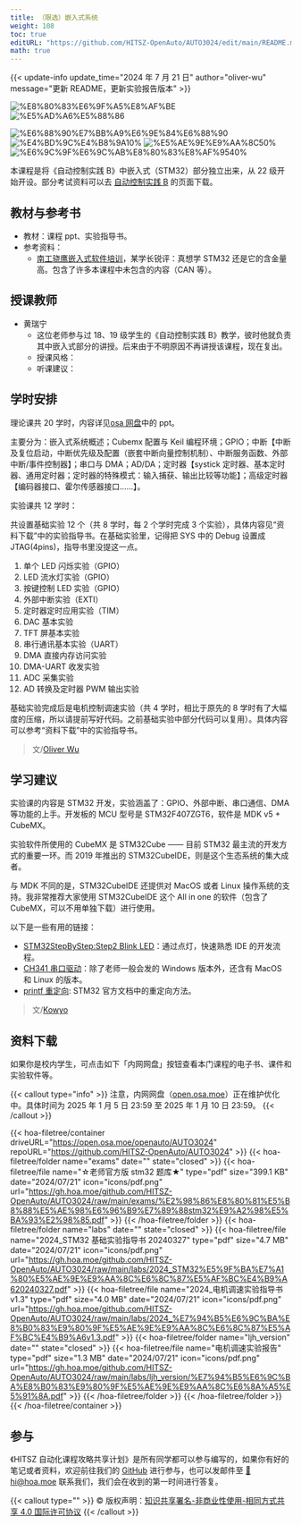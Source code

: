 ```yaml
---
title: （限选）嵌入式系统
weight: 108
toc: true
editURL: "https://github.com/HITSZ-OpenAuto/AUTO3024/edit/main/README.md"
math: true
---
```


{{< update-info update_time="2024 年 7 月 21 日" author="oliver-wu" message="更新 README，更新实验报告版本" >}}


<div class="img-div hx-mt-4 hx-flex-row hx-justify-start hx-items-center">

![%E8%80%83%E6%9F%A5%E8%AF%BE](https://img.shields.io/badge/%E8%80%83%E6%9F%A5%E8%AF%BE-green)
![%E5%AD%A6%E5%88%86](https://img.shields.io/badge/%E5%AD%A6%E5%88%86-2-moccasin)

![%E6%88%90%E7%BB%A9%E6%9E%84%E6%88%90](https://img.shields.io/badge/%E6%88%90%E7%BB%A9%E6%9E%84%E6%88%90-gold)
![%E4%BD%9C%E4%B8%9A10%](https://img.shields.io/badge/%E4%BD%9C%E4%B8%9A-10%25-wheat)
![%E5%AE%9E%E9%AA%8C50%](https://img.shields.io/badge/%E5%AE%9E%E9%AA%8C-50%25-wheat)
![%E6%9C%9F%E6%9C%AB%E8%80%83%E8%AF%9540%](https://img.shields.io/badge/%E6%9C%9F%E6%9C%AB%E8%80%83%E8%AF%95-40%25-wheat)

</div>

本课程是将《自动控制实践 B》中嵌入式（STM32）部分独立出来，从 22 级开始开设。部分考试资料可以去 [自动控制实践 B](https://hoa.moe/docs/junior-spring/auto3002b/) 的页面下载。

## 教材与参考书

- 教材：课程 ppt、实验指导书。
- 参考资料：
  - [南工骁鹰嵌入式软件培训](https://www.bilibili.com/video/BV1VT411N7dK)，某学长锐评：真想学 STM32 还是它的含金量高。包含了许多本课程中未包含的内容（CAN 等）。


## 授课教师

- 黄瑞宁
  - 这位老师参与过 18、19 级学生的《自动控制实践 B》教学，彼时他就负责其中嵌入式部分的讲授。后来由于不明原因不再讲授该课程，现在复出。
  - 授课风格：
  - 听课建议：

## 学时安排

理论课共 20 学时，内容详见[osa 网盘](https://open.osa.moe/openauto/AUTO3024/slides)中的 ppt。

主要分为：嵌入式系统概述；Cubemx 配置与 Keil 编程环境；GPIO；中断【中断及复位启动，中断优先级及配置（嵌套中断向量控制机制）、中断服务函数、外部中断/事件控制器】；串口与 DMA；AD/DA；定时器【systick 定时器、基本定时器、通用定时器；定时器的特殊模式：输入捕获、输出比较等功能】；高级定时器【编码器接口、霍尔传感器接口……】。

实验课共 12 学时：

共设置基础实验 12 个（共 8 学时，每 2 个学时完成 3 个实验），具体内容见“资料下载”中的实验指导书。在基础实验里，记得把 SYS 中的 Debug 设置成 JTAG(4pins)，指导书里没提这一点。

1. 单个 LED 闪烁实验（GPIO）
2. LED 流水灯实验（GPIO）
3. 按键控制 LED 实验（GPIO）
4. 外部中断实验（EXTI）
5. 定时器定时应用实验（TIM）
6. DAC 基本实验
7. TFT 屏基本实验
8. 串行通讯基本实验（UART）
9. DMA 直接内存访问实验 
10. DMA-UART 收发实验 
11. ADC 采集实验
12. AD 转换及定时器 PWM 输出实验

基础实验完成后是电机控制调速实验（共 4 学时，相比于原先的 8 学时有了大幅度的压缩，所以请提前写好代码。之前基础实验中部分代码可以复用）。具体内容可以参考“资料下载”中的实验指导书。

> 文/[Oliver Wu](https://github.com/oliverwu515)

## 学习建议

实验课的内容是 STM32 开发，实验涵盖了：GPIO、外部中断、串口通信、DMA 等功能的上手。开发板的 MCU 型号是 STM32F407ZGT6，软件是 MDK v5 + CubeMX。

实验软件所使用的 CubeMX 是 STM32Cube —— 目前 STM32 最主流的开发方式的重要一环。而 2019 年推出的 STM32CubeIDE，则是这个生态系统的集大成者。

与 MDK 不同的是，STM32CubeIDE 还提供对 MacOS 或者 Linux 操作系统的支持。我非常推荐大家使用 STM32CubeIDE 这个 All in one 的软件（包含了 CubeMX，可以不用单独下载）进行使用。

以下是一些有用的链接：

- [STM32StepByStep:Step2 Blink LED](https://wiki.stmicroelectronics.cn/stm32mcu/wiki/STM32StepByStep:Step2_Blink_LED)：通过点灯，快速熟悉 IDE 的开发流程。
- [CH341 串口驱动](https://www.wch-ic.com/downloads/CH341SER_EXE.html)：除了老师一般会发的 Windows 版本外，还含有 MacOS 和 Linux 的版本。
- [printf 重定向](https://github.com/STMicroelectronics/STM32CubeH7/blob/master/Projects/STM32H743I-EVAL/Examples/UART/UART_Printf/Src/main.c): STM32 官方文档中的重定向方法。

> 文/[Kowyo](https://github.com/kowyo)

## 资料下载

如果你是校内学生，可点击如下「内网网盘」按钮查看本门课程的电子书、课件和实验软件等。

{{< callout type="info" >}}
  注意，内网网盘（[open.osa.moe](https://open.osa.moe/openauto)）正在维护优化中。具体时间为 2025 年 1 月 5 日 23:59 至 2025 年 1 月 10 日 23:59。
{{< /callout >}}

{{< hoa-filetree/container driveURL="https://open.osa.moe/openauto/AUTO3024" repoURL="https://github.com/HITSZ-OpenAuto/AUTO3024" >}}
  {{< hoa-filetree/folder name="exams" date="" state="closed" >}}
    {{< hoa-filetree/file name="☆老师官方版 stm32 题库★" type="pdf" size="399.1 KB" date="2024/07/21" icon="icons/pdf.png" url="https://gh.hoa.moe/github.com/HITSZ-OpenAuto/AUTO3024/raw/main/exams/%E2%98%86%E8%80%81%E5%B8%88%E5%AE%98%E6%96%B9%E7%89%88stm32%E9%A2%98%E5%BA%93%E2%98%85.pdf" >}}
  {{< /hoa-filetree/folder >}}
  {{< hoa-filetree/folder name="labs" date="" state="closed" >}}
    {{< hoa-filetree/file name="2024_STM32 基础实验指导书 20240327" type="pdf" size="4.7 MB" date="2024/07/21" icon="icons/pdf.png" url="https://gh.hoa.moe/github.com/HITSZ-OpenAuto/AUTO3024/raw/main/labs/2024_STM32%E5%9F%BA%E7%A1%80%E5%AE%9E%E9%AA%8C%E6%8C%87%E5%AF%BC%E4%B9%A620240327.pdf" >}}
    {{< hoa-filetree/file name="2024_电机调速实验指导书 v1.3" type="pdf" size="4.0 MB" date="2024/07/21" icon="icons/pdf.png" url="https://gh.hoa.moe/github.com/HITSZ-OpenAuto/AUTO3024/raw/main/labs/2024_%E7%94%B5%E6%9C%BA%E8%B0%83%E9%80%9F%E5%AE%9E%E9%AA%8C%E6%8C%87%E5%AF%BC%E4%B9%A6v1.3.pdf" >}}
  {{< hoa-filetree/folder name="ljh_version" date="" state="closed" >}}
    {{< hoa-filetree/file name="电机调速实验报告" type="pdf" size="1.3 MB" date="2024/07/21" icon="icons/pdf.png" url="https://gh.hoa.moe/github.com/HITSZ-OpenAuto/AUTO3024/raw/main/labs/ljh_version/%E7%94%B5%E6%9C%BA%E8%B0%83%E9%80%9F%E5%AE%9E%E9%AA%8C%E6%8A%A5%E5%91%8A.pdf" >}}
  {{< /hoa-filetree/folder >}}
  {{< /hoa-filetree/folder >}}
{{< /hoa-filetree/container >}}

## 参与

《HITSZ 自动化课程攻略共享计划》是所有同学都可以参与编写的，如果你有好的笔记或者资料，欢迎前往我们的 [GitHub](https://github.com/HITSZ-OpenAuto) 进行参与，也可以发邮件至 [📮hi@hoa.moe](mailto:hi@hoa.moe) 联系我们，我们会在收到的第一时间进行答复。

{{< callout type="" >}}
  © 版权声明：[知识共享署名-非商业性使用-相同方式共享 4.0 国际许可协议](https://creativecommons.org/licenses/by-nc-sa/4.0/)
{{< /callout >}}
